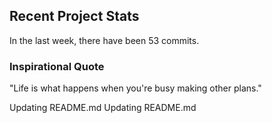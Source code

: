 ## Recent Project Stats

In the last week, there have been 53 commits.

### Inspirational Quote

"Life is what happens when you're busy making other plans."

Updating README.md
Updating README.md
